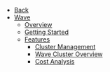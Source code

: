 <!-- Table of Contents -->

- <a href="/" class="sidebar-home"><i data-feather="arrow-left" class="sidebar-back-icon"></i>Back</a>
- [Wave](wave/)
  - [Overview](wave/overview)
  - [Getting Started](wave/getting-started/)
  - [Features](wave/features/)
    - [Cluster Management](wave/features/cluster-management)
    - [Wave Cluster Overview](wave/features/wave-cluster-overview)
    - [Cost Analysis](wave/features/cost-analysis)
